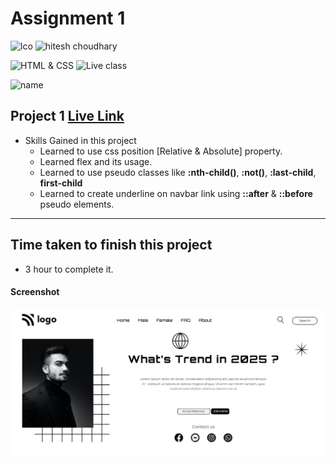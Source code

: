 # Assignment 1

![lco](https://img.shields.io/badge/iNeuron-LCO-green)
![hitesh choudhary](https://img.shields.io/badge/Hitesh--Choudhary-Full--stack--JS--bootcamp-red)

![HTML & CSS](https://img.shields.io/badge/HTML-CSS-orange)
![Live class](https://img.shields.io/badge/LIVE--CLASS-PROJECT--1-lightgrey)

![name](https://img.shields.io/badge/Satya--Narayan--Patra-Software--Developer-green)

## Project 1 [Live Link](https://live-project-01-fsjs.netlify.app/)

-   Skills Gained in this project
    -   Learned to use css position [Relative & Absolute] property.
    -   Learned flex and its usage.
    -   Learned to use pseudo classes like **:nth-child()**, **:not()**, **:last-child**, **first-child**
    -   Learned to create underline on navbar link using **::after** & **::before** pseudo elements.

---

## Time taken to finish this project

-   3 hour to complete it.

#### Screenshot

![Desktop](./screenshots/Screenshot%20(2).png)